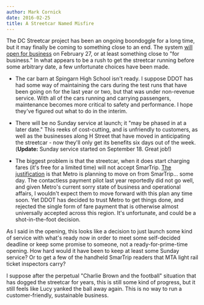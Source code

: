 ```yaml
---
author: Mark Cornick
date: 2016-02-25
title: A Streetcar Named Misfire
---
```

The DC Streetcar project has been an ongoing boondoggle for a long time, but it may finally be coming to something close to an end. The system [will open for business](http://www.dcstreetcar.com/event/dc-streetcar-launch/) on February 27, or at least something close to "for business." In what appears to be a rush to get the streetcar running before some arbitrary date, a few unfortunate choices have been made.

* The car barn at Spingarn High School isn't ready. I suppose DDOT has had some way of maintaining the cars during the test runs that have been going on for the last year or two, but that was under non-revenue service. With all of the cars running and carrying passengers, maintenance becomes more critical to safety and performance. I hope they've figured out what to do in the interim.

* There will be no Sunday service at launch; it "may be phased in at a later date." This reeks of cost-cutting, and is unfriendly to customers, as well as the businesses along H Street that have moved in anticipating the streetcar - now they'll only get its benefits six days out of the week. (**Update:** Sunday service started on September 18. Great job!)

* The biggest problem is that the streetcar, when it does start charging fares (it's free for a limited time) will not accept SmarTrip. [The justification](http://www.dcstreetcar.com/riding/fares/) is that Metro is planning to move on from SmarTrip... some day. The contactless payment pilot last year reportedly did not go well, and given Metro's current sorry state of business and operational affairs, I wouldn't expect them to move forward with this plan any time soon. Yet DDOT has decided to trust Metro to get things done, and rejected the single form of fare payment that is otherwise almost universally accepted across this region. It's unfortunate, and could be a shot-in-the-foot decision.

As I said in the opening, this looks like a decision to just launch some kind of service with what's ready now in order to meet some self-decided deadline or keep some promise to someone, not a ready-for-prime-time opening. How hard would it have been to keep at least some Sunday service? Or to get a few of the handheld SmarTrip readers that MTA light rail ticket inspectors carry?

I suppose after the perpetual "Charlie Brown and the football" situation that has dogged the streetcar for years, this is still some kind of progress, but it still feels like Lucy yanked the ball away again. This is no way to run a customer-friendly, sustainable business.
